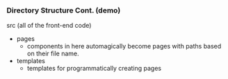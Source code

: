 ### Directory Structure Cont. (demo)

src (all of the front-end code)
  - pages
    - components in here automagically become pages with paths based on their file name.
  - templates
    - templates for programmatically creating pages